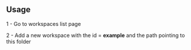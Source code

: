 ## Usage

1 - Go to workspaces list page

2 - Add a new workspace with the id = **example** and the path pointing to this folder

<is-entry-view-image workspace-id="example" path="readme-screenshot-01.jpeg" />